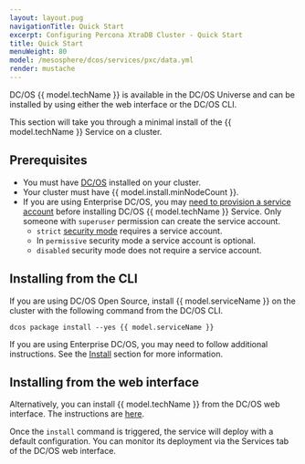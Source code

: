 ```yaml
---
layout: layout.pug
navigationTitle: Quick Start
excerpt: Configuring Percona XtraDB Cluster - Quick Start
title: Quick Start
menuWeight: 80
model: /mesosphere/dcos/services/pxc/data.yml
render: mustache
---
```


DC/OS {{ model.techName }} is available in the DC/OS Universe and can be installed by using either the web interface or the DC/OS CLI.

This section will take you through a minimal install of the {{ model.techName }} Service on a cluster.

## Prerequisites
- You must have [DC/OS](/mesosphere/dcos/latest/installing) installed on your cluster.
- Your cluster must have {{ model.install.minNodeCount }}.
- If you are using Enterprise DC/OS, you may [need to provision a service account](/mesosphere/dcos/latest/security/ent/service-auth/custom-service-auth/) before installing DC/OS {{ model.techName }} Service. Only someone with `superuser` permission can create the service account.
  - `strict` [security mode](/mesosphere/dcos/latest/security/ent/service-auth/custom-service-auth/) requires a service account.
  - In `permissive` security mode a service account is optional.
  - `disabled` security mode does not require a service account.

## Installing from the CLI

If you are using DC/OS Open Source, install {{ model.serviceName }} on the cluster with the following command from the DC/OS CLI. 

```shell
dcos package install --yes {{ model.serviceName }}
```
If you are using Enterprise DC/OS, you may need to follow additional instructions. See the [Install](/mesosphere/dcos/services/pxc/0.2.1-5.7.21/operations/install/) section for more information.

## Installing from the web interface

Alternatively, you can install {{ model.techName }} from the DC/OS web interface. The instructions are [here](/mesosphere/dcos/services/pxc/0.2.1-5.7.21/operations/install/#installing-from-the-dcos-web-interface).

Once the `install` command is triggered, the service will deploy with a default configuration. You can monitor its deployment via the Services tab of the DC/OS web interface.   
